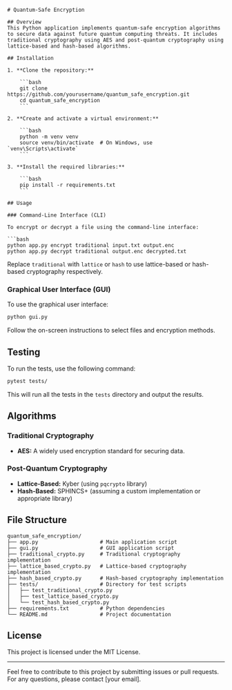 
```
# Quantum-Safe Encryption

## Overview
This Python application implements quantum-safe encryption algorithms to secure data against future quantum computing threats. It includes traditional cryptography using AES and post-quantum cryptography using lattice-based and hash-based algorithms.

## Installation

1. **Clone the repository:**

    ```bash
    git clone https://github.com/yourusername/quantum_safe_encryption.git
    cd quantum_safe_encryption
    ```

2. **Create and activate a virtual environment:**

    ```bash
    python -m venv venv
    source venv/bin/activate  # On Windows, use `venv\Scripts\activate`
    ```

3. **Install the required libraries:**

    ```bash
    pip install -r requirements.txt
    ```

## Usage

### Command-Line Interface (CLI)

To encrypt or decrypt a file using the command-line interface:

```bash
python app.py encrypt traditional input.txt output.enc
python app.py decrypt traditional output.enc decrypted.txt
```

Replace `traditional` with `lattice` or `hash` to use lattice-based or hash-based cryptography respectively.

### Graphical User Interface (GUI)

To use the graphical user interface:

```bash
python gui.py
```

Follow the on-screen instructions to select files and encryption methods.

## Testing

To run the tests, use the following command:

```bash
pytest tests/
```

This will run all the tests in the `tests` directory and output the results.

## Algorithms

### Traditional Cryptography
- **AES:** A widely used encryption standard for securing data.

### Post-Quantum Cryptography
- **Lattice-Based:** Kyber (using `pqcrypto` library)
- **Hash-Based:** SPHINCS+ (assuming a custom implementation or appropriate library)

## File Structure

```
quantum_safe_encryption/
├── app.py                    # Main application script
├── gui.py                    # GUI application script
├── traditional_crypto.py     # Traditional cryptography implementation
├── lattice_based_crypto.py   # Lattice-based cryptography implementation
├── hash_based_crypto.py      # Hash-based cryptography implementation
├── tests/                    # Directory for test scripts
│   ├── test_traditional_crypto.py
│   ├── test_lattice_based_crypto.py
│   └── test_hash_based_crypto.py
├── requirements.txt          # Python dependencies
└── README.md                 # Project documentation
```

## License

This project is licensed under the MIT License.

---

Feel free to contribute to this project by submitting issues or pull requests. For any questions, please contact [your email].

```

